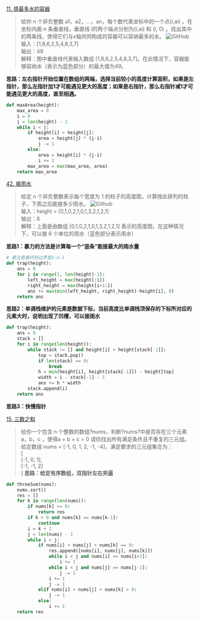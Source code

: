 [11. 盛最多水的容器](https://leetcode-cn.com/problems/container-with-most-water/)
> 给你 n 个非负整数 a1，a2，...，an，每个数代表坐标中的一个点(i,ai) 。在坐标内画 n 条垂直线，垂直线 i的两个端点分别为(i,ai) 和 (i, 0) 。找出其中的两条线，使得它们与x轴共同构成的容器可以容纳最多的水。
![GitHub](https://aliyun-lc-upload.oss-cn-hangzhou.aliyuncs.com/aliyun-lc-upload/uploads/2018/07/25/question_11.jpg) <br>
> 输入：[1,8,6,2,5,4,8,3,7] <br> 输出：49  <br> 解释：图中垂直线代表输入数组 [1,8,6,2,5,4,8,3,7]。在此情况下，容器能够容纳水（表示为蓝色部分）的最大值为49。

**思路：左右指针开始位置在数组的两端，选择当前较小的高度计算面积，如果是左指针，那么左指针加1才可能遇见更大的高度；如果是右指针，那么右指针减1才可能遇见更大的高度，直至相遇。**
```python
def maxArea(height):
    max_area = 0
    i = 0
    j = len(height) - 1
    while i < j:
        if height[i] > height[j]:
            area = height[j] * (j-i)
            j -= 1
        else:
            area = height[i] * (j-i)
            i += 1
        max_area = max(max_area, area)
    return max_area
```
[42. 接雨水](https://leetcode-cn.com/problems/trapping-rain-water/)
> 给定 n 个非负整数表示每个宽度为 1 的柱子的高度图，计算按此排列的柱子，下雨之后能接多少雨水。
![Github](https://assets.leetcode-cn.com/aliyun-lc-upload/uploads/2018/10/22/rainwatertrap.png) <br>
> 输入：height = [0,1,0,2,1,0,1,3,2,1,2,1] <br> 输出：6 <br> 解释：上面是由数组 [0,1,0,2,1,0,1,3,2,1,2,1] 表示的高度图，在这种情况下，可以接 6 个单位的雨水（蓝色部分表示雨水）

**思路1：暴力的方法是计算每一个“竖条”能接最大的雨水量**
```python
# 要注意循环的边界是1~n-1
def trap(height):
    ans = 0
    for i in range(1, len(height)-1):
        left_height = max(height[:i])
        right_height = max(height[i+1:])
        ans += max(min(left_height, right_height)-height[i], 0)
    return ans
```
**思路2：单调栈维护的元素是数据下标，当前高度比单调栈顶保存的下标所对应的元素大时，说明出现了凹槽，可以接雨水**
```python
def trap(height):
    ans = 0
    stack = []
    for i in range(len(height)):
        while stack != [] and height[i] > height[stack[-1]]:
            top = stack.pop()
            if len(stack) == 0:
                break
            h = min(height[i], height[stack[-1]]) - height[top]
            width = i - stack[-1] - 1
            ans += h * width
        stack.append(i)
    return ans
```
**思路3：快慢指针**

[15. 三数之和](https://leetcode-cn.com/problems/3sum/)
> 给你一个包含 n 个整数的数组?nums，判断?nums?中是否存在三个元素 a，b，c ，使得a + b + c = 0 请你找出所有满足条件且不重复的三元组。
> 给定数组 nums = [-1, 0, 1, 2, -1, -4]，满足要求的三元组集合为：<br>
> [ <br>
> [-1, 0, 1], <br>
> [-1, -1, 2] <br>
> ]
**思路：给定有序数组，双指针左右夹逼**
```python
def threeSum(nums):
    nums.sort()
    res = []
    for k in range(len(nums)):
        if nums[k] >= 0:
            return res
        if k > 0 and nums[k] == nums[k-1]:
            continue
        i = k + 1
        j = len(nums) - 1
        while i < j:
            if nums[i] + nums[j] + nums[k] == 0:
                res.append([nums[i], nums[j], nums[k]])
                while i < j and nums[i] == nums[i+1]:
                    i += 1
                while i < j and nums[j] == nums[j-1]:
                    j -= 1
                i += 1
                j -= 1
            elif nums[i] + nums[j] + nums[k] > 0:
                j -= 1
            else:
                i += 1
    return res
```
